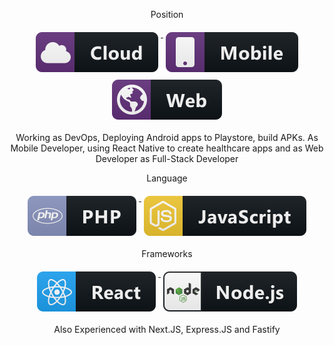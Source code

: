 
<p align="center">
    Position
</p>
<p align="center">
    <a href="#">
        <img src="svg/cloud.svg" alt="Devops" style="vertical-align:top; margin:6px 4px">
    </a>  
    <a href="#">
        <img src="svg/mobile.svg" alt="Mobile Developer" style="vertical-align:top; margin:6px 4px">
    </a>  
    <a href="#">
        <img src="svg/web.svg" alt="Web Developer" style="vertical-align:top; margin:6px 4px">
    </a> 
</p>
<p align="center">
    Working as DevOps, Deploying Android apps to Playstore, build APKs. As Mobile Developer, using React Native to create healthcare apps and as Web Developer as Full-Stack Developer
</p>

<p align="center">
    Language
</p>
<p align="center">
    <a href="#">
        <img src="svg/php.svg" alt="php" style="vertical-align:top; margin:6px 4px">
    </a>  
    <a href="#">
        <img src="svg/js.svg" alt="js" style="vertical-align:top; margin:6px 4px">
    </a>  
</p>


<p align="center">
    Frameworks
</p>
<p align="center">
    <a href="#">
        <img src="svg/react.svg" alt="react" style="vertical-align:top; margin:6px 4px">
    </a>
    <a href="#">
        <img src="svg/nodejs.svg" alt="nodejs" style="vertical-align:top; margin:6px 4px">
    </a>  
</p>
<p align="center">
Also Experienced with Next.JS, Express.JS and Fastify
</p>
